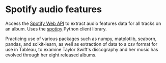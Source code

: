 # Spotify audio features
Access the [Spotify Web API](https://developer.spotify.com/documentation/web-api/) to extract audio features data for all tracks on an album.
Uses the [spotipy](https://github.com/plamere/spotipy) Python client library.

Practicing use of various packages such as numpy, matplotlib, seaborn, pandas, and scikit-learn, as well as extraction of data to a csv format for use in Tableau, to examine Taylor Swift's discography and her music has evolved through her eight released albums.
